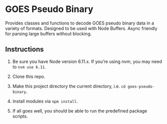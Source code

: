 # GOES Pseudo Binary

Provides classes and functions to decode GOES pseudo binary data in a variety of formats. Designed to be used with Node Buffers. Async friendly for parsing large buffers without blocking.


## Instructions

1. Be sure you have Node version 6.11.x. If you’re using nvm, you may need to `nvm use 6.11`.

2. Clone this repo.

3. Make this project directory the current directory, i.e. `cd goes-pseudo-binary`.

4. Install modules via `npm install`.

5. If all goes well, you should be able to run the predefined package scripts.
